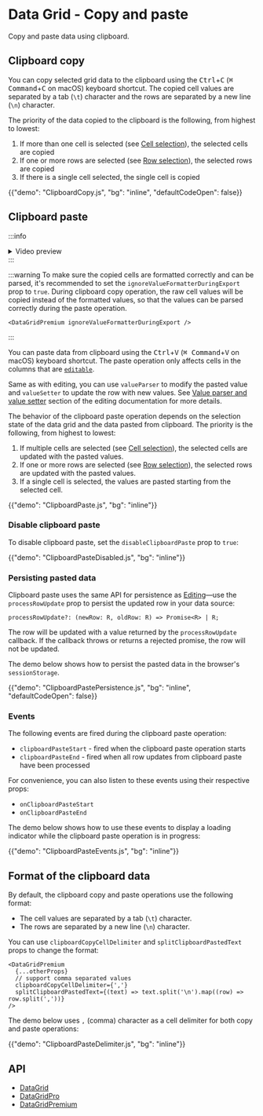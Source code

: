 # Data Grid - Copy and paste

<p class="description">Copy and paste data using clipboard.</p>

## Clipboard copy

You can copy selected grid data to the clipboard using the <kbd class="key">Ctrl</kbd>+<kbd class="key">C</kbd> (<kbd class="key">⌘ Command</kbd>+<kbd class="key">C</kbd> on macOS) keyboard shortcut.
The copied cell values are separated by a tab (`\t`) character and the rows are separated by a new line (`\n`) character.

The priority of the data copied to the clipboard is the following, from highest to lowest:

1. If more than one cell is selected (see [Cell selection<span class="plan-premium" title="Premium plan"></span>](/x/react-data-grid/cell-selection/)), the selected cells are copied
2. If one or more rows are selected (see [Row selection](/x/react-data-grid/row-selection/)), the selected rows are copied
3. If there is a single cell selected, the single cell is copied

{{"demo": "ClipboardCopy.js", "bg": "inline", "defaultCodeOpen": false}}

## Clipboard paste [<span class="plan-premium"></span>](/x/introduction/licensing/#premium-plan 'Premium plan')

:::info

<details style="margin: 0">
  <summary markdown="span">Video preview</summary>
  <video muted loop playsinline controls style="margin-top: 8px">
    <source src="https://github-production-user-asset-6210df.s3.amazonaws.com/13808724/237996024-abfcb5c6-9db6-4677-9ba7-ae97de441080.mov" type="video/mp4" />
  </video>
</details>
:::

:::warning
To make sure the copied cells are formatted correctly and can be parsed,
it's recommended to set the `ignoreValueFormatterDuringExport` prop to `true`.
During clipboard copy operation, the raw cell values will be copied instead of the formatted values,
so that the values can be parsed correctly during the paste operation.

```tsx
<DataGridPremium ignoreValueFormatterDuringExport />
```

:::

You can paste data from clipboard using the <kbd class="key">Ctrl</kbd>+<kbd class="key">V</kbd> (<kbd class="key">⌘ Command</kbd>+<kbd class="key">V</kbd> on macOS) keyboard shortcut.
The paste operation only affects cells in the columns that are [`editable`](/x/react-data-grid/editing/#making-a-column-editable).

Same as with editing, you can use `valueParser` to modify the pasted value and `valueSetter` to update the row with new values.
See [Value parser and value setter](/x/react-data-grid/editing/#value-parser-and-value-setter) section of the editing documentation for more details.

The behavior of the clipboard paste operation depends on the selection state of the data grid and the data pasted from clipboard.
The priority is the following, from highest to lowest:

1. If multiple cells are selected (see [Cell selection<span class="plan-premium" title="Premium plan"></span>](/x/react-data-grid/cell-selection/)), the selected cells are updated with the pasted values.
2. If one or more rows are selected (see [Row selection](/x/react-data-grid/row-selection/)), the selected rows are updated with the pasted values.
3. If a single cell is selected, the values are pasted starting from the selected cell.

{{"demo": "ClipboardPaste.js", "bg": "inline"}}

### Disable clipboard paste

To disable clipboard paste, set the `disableClipboardPaste` prop to `true`:

{{"demo": "ClipboardPasteDisabled.js", "bg": "inline"}}

### Persisting pasted data

Clipboard paste uses the same API for persistence as [Editing](/x/react-data-grid/editing/#server-side-persistence)—use the `processRowUpdate` prop to persist the updated row in your data source:

```tsx
processRowUpdate?: (newRow: R, oldRow: R) => Promise<R> | R;
```

The row will be updated with a value returned by the `processRowUpdate` callback.
If the callback throws or returns a rejected promise, the row will not be updated.

The demo below shows how to persist the pasted data in the browser's `sessionStorage`.

{{"demo": "ClipboardPastePersistence.js", "bg": "inline", "defaultCodeOpen": false}}

### Events

The following events are fired during the clipboard paste operation:

- `clipboardPasteStart` - fired when the clipboard paste operation starts
- `clipboardPasteEnd` - fired when all row updates from clipboard paste have been processed

For convenience, you can also listen to these events using their respective props:

- `onClipboardPasteStart`
- `onClipboardPasteEnd`

The demo below shows how to use these events to display a loading indicator while the clipboard paste operation is in progress:

{{"demo": "ClipboardPasteEvents.js", "bg": "inline"}}

## Format of the clipboard data

By default, the clipboard copy and paste operations use the following format:

- The cell values are separated by a tab (`\t`) character.
- The rows are separated by a new line (`\n`) character.

You can use `clipboardCopyCellDelimiter` and `splitClipboardPastedText` props to change the format:

```tsx
<DataGridPremium
  {...otherProps}
  // support comma separated values
  clipboardCopyCellDelimiter={','}
  splitClipboardPastedText={(text) => text.split('\n').map((row) => row.split(','))}
/>
```

The demo below uses `,` (comma) character as a cell delimiter for both copy and paste operations:

{{"demo": "ClipboardPasteDelimiter.js", "bg": "inline"}}

## API

- [DataGrid](/x/api/data-grid/data-grid/)
- [DataGridPro](/x/api/data-grid/data-grid-pro/)
- [DataGridPremium](/x/api/data-grid/data-grid-premium/)
